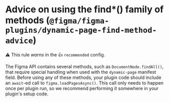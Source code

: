 # Advice on using the find*() family of methods (`@figma/figma-plugins/dynamic-page-find-method-advice`)

⚠️ This rule _warns_ in the 👍 `recommended` config.

<!-- end auto-generated rule header -->

The Figma API contains several methods, such as `DocumentNode.findAll()`, that
require special handling when used with the `dynamic-page` manifest field.
Before using any of these methods, your plugin code should include an `await`-ed
call to `figma.loadPagesAsync()`. This call only needs to happen once per plugin
run, so we recommend performing it somewhere in your plugin's setup code.
